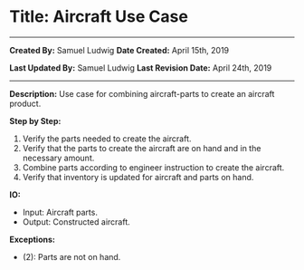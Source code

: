 # Title: Aircraft Use Case

***

**Created By:** Samuel Ludwig
**Date Created:** April 15th, 2019

**Last Updated By:** Samuel Ludwig
**Last Revision Date:** April 24th, 2019

***

**Description:** Use case for combining aircraft-parts to create an aircraft product.

**Step by Step:**

 1. Verify the parts needed to create the aircraft.
 2. Verify that the parts to create the aircraft are on hand and in the necessary amount.
 3. Combine parts according to engineer instruction to create the aircraft.
 4. Verify that inventory is updated for aircraft and parts on hand.

**IO:**

- Input: Aircraft parts.
- Output: Constructed aircraft.

**Exceptions:**

- (2): Parts are not on hand.